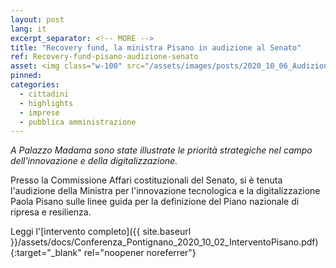 ```yaml
---
layout: post
lang: it
excerpt_separator: <!-- MORE -->
title: "Recovery fund, la ministra Pisano in audizione al Senato"
ref: Recovery-fund-pisano-audizione-senato
asset: <img class="w-100" src="/assets/images/posts/2020_10_06_AudizionePisanoSenato.jpeg" alt="Ministra Pisano Audizione Senato Recovery Fund"/>
pinned:
categories:
  - cittadini
  - highlights
  - imprese
  - pubblica amministrazione
---
```


_A Palazzo Madama sono state illustrate le priorità strategiche nel campo dell'innovazione e della digitalizzazione._

<!-- MORE -->

Presso la Commissione Affari costituzionali del Senato, si è tenuta l'audizione della Ministra per l'innovazione tecnologica e la digitalizzazione Paola Pisano sulle linee guida per la definizione del Piano nazionale di ripresa e resilienza.


Leggi l'[intervento completo]({{ site.baseurl }}/assets/docs/Conferenza_Pontignano_2020_10_02_InterventoPisano.pdf){:target="_blank" rel="noopener noreferrer"}
